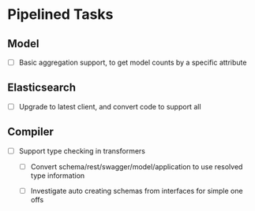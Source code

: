 Pipelined Tasks
==============

Model
----------------------
- [ ] Basic aggregation support, to get model counts by a specific attribute

Elasticsearch
----------------------
- [ ] Upgrade to latest client, and convert code to support all

Compiler
----------------------
- [ ] Support type checking in transformers
  - [ ] Convert schema/rest/swagger/model/application to use resolved type information
  - [ ] Investigate auto creating schemas from interfaces for simple one offs
  